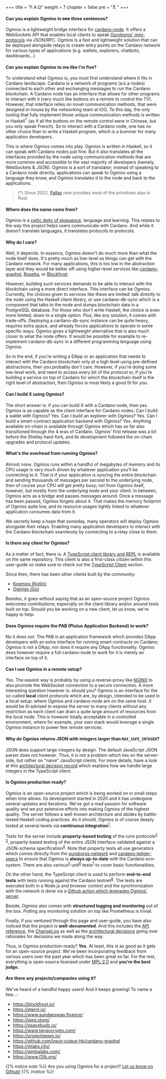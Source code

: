 +++
title = "F.A.Q"
weight = 7
chapter = false
pre = "<b>7. </b>"
+++

#### Can you explain Ogmios in ~~one~~ three sentences?


Ogmios is a lightweight bridge interface for [cardano-node](https://github.com/input-output-hk/cardano-node/). It offers a WebSockets API that enables local clients to speak [Ouroboros' mini-protocols](https://hydra.iohk.io/build/1070091/download/1/network.pdf#chapter.3) via JSON/RPC. Ogmios is a fast and lightweight solution that can be deployed alongside relays to create entry points on the Cardano network for various types of applications (e.g. wallets, explorers, chatbots, dashboards…)

#### Can you explain Ogmios to me like I'm five? 

To understand what Ogmios is, you must first understand where it fits in Cardano landscape. Cardano is a network of programs (a.k.a nodes) connected to each other and exchanging messages to run the Cardano blockchain. A Cardano node has an interface that allows for other programs to interact with it (very much like buttons on a remote to control the TV). However, that interface relies on novel communication methods, that were designed in-house by the networking team at IOG. To this day, the only tooling that fully implement those unique communication methods is written in Haskell<sup>\*</sup> (as if all the buttons on the remote control were in Chinese, but you only speak French). So to interact with a Cardano node, one has no other choice than to write a Haskell program, which is a bummer for many application developers.  

This is where Ogmios comes into play. Ogmios is written in Haskell, so it can speak with Cardano nodes just fine. But it also  translates all the interfaces provided by the node using communication methods that are more common and accessible to the vast majority of developers (namely, WebSockets & JSON). Ogmios is a sort of translator; instead of speaking to a Cardano node directly, applications can speak to Ogmios using a language they know, and Ogmios translates it to the node and back to the applications.

> (\*) Since 2022, [Pallas](https://github.com/txpipe/pallas#readme) now provides most of the primitives also in Rust. 

#### Where does the name come from?

Ogmios is a [celtic deity of eloquence](https://en.wikipedia.org/wiki/Ogmios), language and learning. This relates to the way this project helps users communicate with Cardano. And while it doesn’t translate languages, it translates protocols to protocols. 

#### Why do I care? 

Well, it depends. In essence, Ogmios doesn't do much more than what the node itself does. It's pretty much as low-level as things can get with the Cardano network. For many applications, this is too low in the abstraction layer and they would be better off using higher-level services like [cardano-graphql](https://github.com/input-output-hk/cardano-graphql), [Rosetta](https://www.rosetta-api.org/), or [Blockfrost](https://blockfrost.io/). 

However, building such services demands to be able to interact with the blockchain using a more direct interface. This interface can be Ogmios. Currently, the choices given to services like these are limited: talk directly to the node using the Haskell client library, or use cardano-db-sync which is a component that talks to the node and dumps blockchain data in a PostgreSQL database. For those who don't write Haskell, the choice is even more limited; down to a single option. Plus, like any solution, it comes with trade-offs. Deploying a cardano-db-sync instance can be quite heavy, requires extra space, and already forces applications to operate in some specific ways. Ogmios gives a lightweight alternative that is also much closer to what the node offers. It would be possible for example to re-implement cardano-db-sync in a different programming language using Ogmios. 

So in the end, if you're writing a DApp or an application that needs to interact with the Cardano blockchain only at a high level using pre-defined abstractions, then you probably don't care. However, if you're doing some low-level work, and need to access every bit of the protocol or, if you're building a service on top of Cardano for which the blockchain itself is the right level of abstraction, then Ogmios is most likely a good fit for you.

#### Can I build X using Ogmios? 

The short answer is: if you can build X with a Cardano node, then yes. Ogmios is as capable as the client interface for Cardano nodes. Can I build a wallet with Ogmios? Yes. Can I build an explorer with Ogmios? Yes. Can I build a smart-contract application backend with Ogmios? Yes. Anything available on-chain is available through Ogmios which has so far also transitioned through the 4 eras of Cardano. Ogmios' first release was a bit before the Shelley hard-fork, and its development followed the on-chain upgrades and protocol updates. 

#### What's the overhead from running Ogmios? 

Almost none. Ogmios runs within a handful of megabytes of memory and its CPU usage is very much driven by whatever application you'll be connecting to it. That is if your application is syncing the entire blockchain and sending thousands of messages per second to the underlying node, then of course your CPU will get pretty busy; not from Ogmios itself, however, but mostly from the underlying node and your client. In between, Ogmios acts as a bridge and passes messages around. Once a message has been passed, Ogmios forgets about it. That makes the memory footprint of Ogmios quite low, and its resource usages tightly linked to whatever application consumes data from it.  

We secretly keep a hope that someday, many operators will deploy Ogmios alongside their relays. Enabling many application developers to interact with the Cardano blockchain seamlessly by connecting to a relay close to them. 

#### Is there any client for Ogmios?

As a matter of fact, there is. A [TypeScript client library and REPL](https://github.com/cardanosolutions/ogmios/tree/master/clients/TypeScript#cardano-ogmios-typescript-client-packages) is available on the same repository. This client is also a first-class citizen within this user-guide so make sure to check out the [TypeScript Client](/typescript-client/) section.

Since then, there has been other clients built by the community: 

- [Kogmios (Kotlin)](https://github.com/projectNEWM/kogmios)
- [Ogmigo (Go)](https://github.com/savaki/ogmigo/)


Besides, it goes without saying that as an open-source project Ogmios welcomes contributions; especially on the client library and/or around tools built on top. Should you be working on a new client, let us know, we're happy to help. 

#### Does Ogmios require the PAB (Plutus Application Backend) to work?

No it does not. The PAB is an application framework which provides DApp developers with an extra interface for running smart-contracts on Cardano; Ogmios is not a DApp, nor does it require any DApp functionality. Ogmios does however require a full cardano-node to work for it is merely an interface on top of it. 

#### Can I use Ogmios in a remote setup? 

Yes. The easiest way is probably by using a reverse-proxy like [NGINX](https://www.nginx.com/) to also promote the WebSocket connection to a secure connection. A more interesting question however is: should you? Ogmios is an interface for the so-called **local** client protocols which are, by design, intended to be used in a local setup: where Ogmios and cardano-node are on the same host. It would be ill-advised to expose the server to many clients without any restriction as each client can drain a quite large amount of resources from the local node. This is however totally acceptable in a controlled environment, where for example, your own stack would leverage a single Ogmios instance to power few remote services.

#### Why do Ogmios returns JSON with integers larger than `MAX_SAFE_INTEGER`?

JSON does support large integers by design. The default JavaScript JSON parser does not however. Thus, it is not a problem which lies on the server-side, but rather on "naive" JavaScript clients. For more details, have a look at this [architectural decision record](https://github.com/CardanoSolutions/ogmios/blob/master/architectural-decisions/accepted/typescript-client-bigint-parsing.md) which explains how we handle large integers in the TypeScript client. 

#### Is Ogmios production ready? 

Ogmios is an open-source project which is being worked on in small steps when time allows. Its development started in 2020 and it has undergone several updates and iterations. We've got a mad passion for software quality and we put extensive efforts into making Ogmios of the highest quality. The server follows a well-known architecture and abides by battle-tested Haskell coding practices. As it should, Ogmios is of course deeply tested at several levels via **continuous integration**<sup>[1](https://github.com/CardanoSolutions/ogmios/actions)</sup>.

Tests for the server include **property-based testing** of the core protocols<sup>[2](https://github.com/CardanoSolutions/ogmios/blob/master/server/test/unit/Ogmios/App/Protocol/StateQuerySpec.hs)</sup> <sup>[3](https://github.com/CardanoSolutions/ogmios/blob/master/server/test/unit/Ogmios/App/Protocol/StateQuerySpec.hs)</sup>, property-based testing of the entire JSON interface validated against a JSON-schema specification<sup>[4](https://github.com/CardanoSolutions/ogmios/blob/master/server/test/unit/Ogmios/Data/JsonSpec.hs)</sup>. Note that property tests all use generators which comes directly from the [ouroboros-network](https://github.com/input-output-hk/ouroboros-network/) and [cardano-ledger-specs](https://github.com/input-output-hk/cardano-ledger-specs) to ensure that Ogmios is **always up-to-date** with the Cardano eco-system. There are also various<sup>[5](https://github.com/CardanoSolutions/ogmios/blob/master/server/test/unit/Ogmios/App/OptionsSpec.hs)</sup> unit<sup>[6](https://github.com/CardanoSolutions/ogmios/blob/master/server/test/unit/Ogmios/Data/MetricsSpec.hs)</sup> tests<sup>[7](https://github.com/CardanoSolutions/ogmios/blob/master/server/test/unit/Ogmios/Data/HealthSpec.hs)</sup> to cover basic functionalities. 

On the other hand, the TypeScript client is used to perform **end-to-end tests** with tests running against the Cardano testnet<sup>[8](https://github.com/CardanoSolutions/ogmios/tree/master/clients/TypeScript/packages/client/test)</sup>. The tests are executed both in a Node.js and browser context and the synchronization with the network is done via a [Github action which leverages Ogmios' server](https://github.com/CardanoSolutions/gh-action-cardano-node-ogmios-docker-sync).

Beside, Ogmios also comes with **structured logging and monitoring** out of the box. Putting any monitoring solution on top like Prometheus is trivial. 

Finally, if you ventured through this page and user-guide, you have also noticed that the project is **well-documented**. And this includes the [API reference](/api), the [ChangeLog](/changelog) as well as the [architectural decisions](https://github.com/CardanoSolutions/ogmios/tree/master/architectural-decisions) going over rationales for decisions we made along the way. 

Thus, is Ogmios production-ready? **Yes**. At least, this is as good as it gets for an open-source project. We've been incorporating feedback from various users over the past year which has been great so far. For the rest, everything is open-source licensed under [MPL-2.0](https://choosealicense.com/licenses/mpl-2.0/) and **you're the best judge.**

#### Are there any projects/companies using it?

We've heard of a handful happy users! And it keeps growing! To name a few...:

- https://blockfrost.io/
- https://eternl.io/
- https://www.sundaeswap.finance/
- https://jpeg.store/ 
- https://spacebudz.io/
- https://www.tangocrypto.com/
- https://projectnewm.io/
- https://github.com/input-output-hk/cardano-graphql 
- https://mlabs.city/
- https://gimbalabs.com/
- https://www.f2lb.org/

{{% notice note %}}
Are you using Ogmios for a project? [Let us know on Github!](https://github.com/CardanoSolutions/ogmios/issues/new?assignees=&labels=&template=project.md)
{{% /notice %}}
